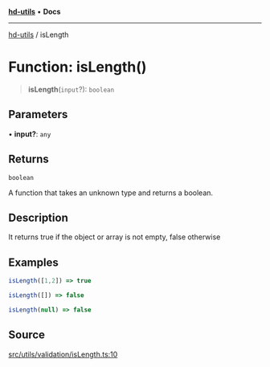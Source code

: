 [**hd-utils**](../README.md) • **Docs**

***

[hd-utils](../globals.md) / isLength

# Function: isLength()

> **isLength**(`input`?): `boolean`

## Parameters

• **input?**: `any`

## Returns

`boolean`

A function that takes an unknown type and returns a boolean.

## Description

It returns true if the object or array is not empty, false otherwise

## Examples

```ts
isLength([1,2]) => true
```

```ts
isLength([]) => false
```

```ts
isLength(null) => false
```

## Source

[src/utils/validation/isLength.ts:10](https://github.com/AhmadHddad/h-utils/blob/8e9e542f98b1a43a336ce585dc8666b21b0e894d/src/utils/validation/isLength.ts#L10)
